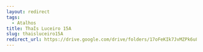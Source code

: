 ```yaml
---
layout: redirect
tags:
  - Atalhos
title: ThaÍs Luceiro 15A
slug: thaisluceiro15A
redirect_url: https://drive.google.com/drive/folders/17oFeKIk7JvMZPk6u8Kt_aoLPR8q1JKnO?usp=drive_link
---
```

